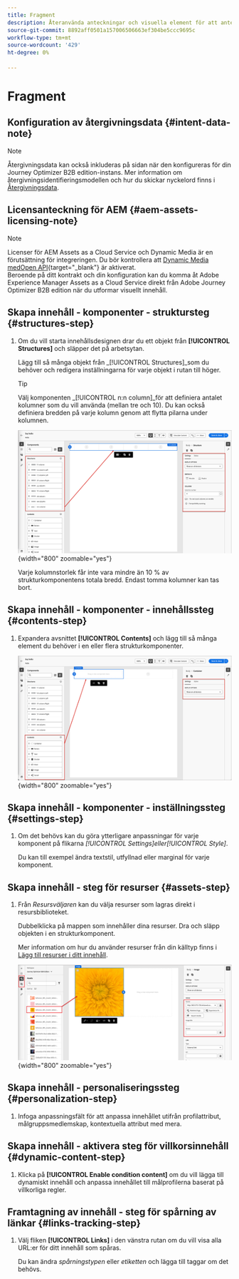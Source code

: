 ```yaml
---
title: Fragment
description: Återanvända anteckningar och visuella element för att anteckna en funktion eller sida som gäller en viss utgåva
source-git-commit: 8892aff0501a157006506663ef304be5ccc9695c
workflow-type: tm+mt
source-wordcount: '429'
ht-degree: 0%

---
```


# Fragment

<!-- Content authoring steps for reuse -->

## Konfiguration av återgivningsdata {#intent-data-note}

>[!NOTE]
>Återgivningsdata kan också inkluderas på sidan när den konfigureras för din Journey Optimizer B2B edition-instans. Mer information om återgivningsidentifieringsmodellen och hur du skickar nyckelord finns i [Återgivningsdata](../user/admin/intent-data.md).
>

## Licensanteckning för AEM {#aem-assets-licensing-note}

>[!NOTE]
>
>Licenser för AEM Assets as a Cloud Service och Dynamic Media är en förutsättning för integreringen. Du bör kontrollera att [Dynamic Media medOpen API](https://experienceleague.adobe.com/en/docs/experience-manager-cloud-service/content/assets/dynamicmedia/dynamic-media-open-apis/dynamic-media-open-apis-overview){target="_blank"} är aktiverat.<br/>
>Beroende på ditt kontrakt och din konfiguration kan du komma åt Adobe Experience Manager Assets as a Cloud Service direkt från Adobe Journey Optimizer B2B edition när du utformar visuellt innehåll.

## Skapa innehåll - komponenter - struktursteg {#structures-step}

1. Om du vill starta innehållsdesignen drar du ett objekt från **[!UICONTROL Structures]** och släpper det på arbetsytan.

   Lägg till så många objekt från _[!UICONTROL Structures]_som du behöver och redigera inställningarna för varje objekt i rutan till höger.

   >[!TIP]
   >
   >Välj komponenten _[!UICONTROL n:n column]_för att definiera antalet kolumner som du vill använda (mellan tre och 10). Du kan också definiera bredden på varje kolumn genom att flytta pilarna under kolumnen.

   ![Dra en struktur till arbetsytan och justera inställningarna](../assets/content-design-shared/content-design-add-structure.png){width="800" zoomable="yes"}

   Varje kolumnstorlek får inte vara mindre än 10 % av strukturkomponentens totala bredd. Endast tomma kolumner kan tas bort.

## Skapa innehåll - komponenter - innehållssteg {#contents-step}

1. Expandera avsnittet **[!UICONTROL Contents]** och lägg till så många element du behöver i en eller flera strukturkomponenter.

   ![Dra ett innehållselement till arbetsytan och justera inställningarna](../assets/content-design-shared/content-design-add-content.png){width="800" zoomable="yes"}
   <!--
   reference to the contents elements--->

## Skapa innehåll - komponenter - inställningssteg {#settings-step}

1. Om det behövs kan du göra ytterligare anpassningar för varje komponent på flikarna _[!UICONTROL Settings]_eller_[!UICONTROL Style]_.

   Du kan till exempel ändra textstil, utfyllnad eller marginal för varje komponent.

## Skapa innehåll - steg för resurser {#assets-step}

1. Från _Resursväljaren_ kan du välja resurser som lagras direkt i resursbiblioteket.

   Dubbelklicka på mappen som innehåller dina resurser. Dra och släpp objekten i en strukturkomponent.

   Mer information om hur du använder resurser från din källtyp finns i [Lägg till resurser i ditt innehåll](../user/content/assets-overview.md#use-assets-for-content-authoring).

   ![Dra en Marketo Engage-resurs till arbetsytan och justera inställningarna](../assets/content-design-shared/content-design-add-asset.png){width="800" zoomable="yes"}

## Skapa innehåll - personaliseringssteg {#personalization-step}

1. Infoga anpassningsfält för att anpassa innehållet utifrån profilattribut, målgruppsmedlemskap, kontextuella attribut med mera.

## Skapa innehåll - aktivera steg för villkorsinnehåll {#dynamic-content-step}

1. Klicka på **[!UICONTROL Enable condition content]** om du vill lägga till dynamiskt innehåll och anpassa innehållet till målprofilerna baserat på villkorliga regler.

## Framtagning av innehåll - steg för spårning av länkar {#links-tracking-step}

1. Välj fliken **[!UICONTROL Links]** i den vänstra rutan om du vill visa alla URL:er för ditt innehåll som spåras.

   Du kan ändra _spårningstypen_ eller _etiketten_ och lägga till taggar om det behövs.
